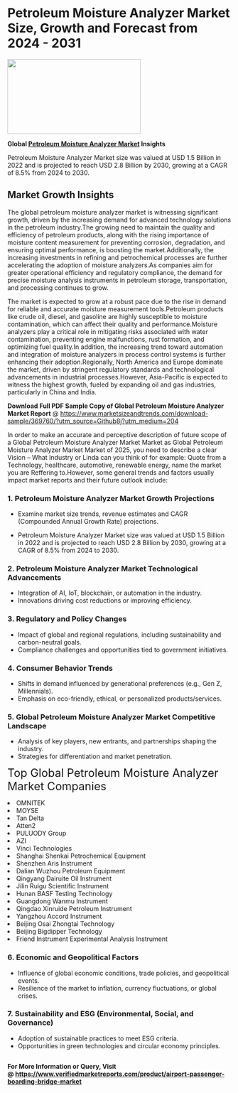 <H1>Petroleum Moisture Analyzer Market Size, Growth and Forecast from 2024 - 2031</H1><img class="aligncenter size-medium wp-image-584254" src="https://thirdeyenews.in/wp-content/uploads/2024/09/Global-Market-Research-300x168.jpeg" alt="" width="300" height="168" /><p><strong>Global&nbsp;<a href="https://www.marketsizeandtrends.com/download-sample/369760/?utm_source=Github8j?utm_medium=204">Petroleum Moisture Analyzer Market</a> Insights</strong></p><p>Petroleum Moisture Analyzer Market size was valued at USD 1.5 Billion in 2022 and is projected to reach USD 2.8 Billion by 2030, growing at a CAGR of 8.5% from 2024 to 2030.</p><p><h2>Market Growth Insights</h2> <p>The global petroleum moisture analyzer market is witnessing significant growth, driven by the increasing demand for advanced technology solutions in the petroleum industry.The growing need to maintain the quality and efficiency of petroleum products, along with the rising importance of moisture content measurement for preventing corrosion, degradation, and ensuring optimal performance, is boosting the market.Additionally, the increasing investments in refining and petrochemical processes are further accelerating the adoption of moisture analyzers.As companies aim for greater operational efficiency and regulatory compliance, the demand for precise moisture analysis instruments in petroleum storage, transportation, and processing continues to grow.</p> <p>The market is expected to grow at a robust pace due to the rise in demand for reliable and accurate moisture measurement tools.Petroleum products like crude oil, diesel, and gasoline are highly susceptible to moisture contamination, which can affect their quality and performance.Moisture analyzers play a critical role in mitigating risks associated with water contamination, preventing engine malfunctions, rust formation, and optimizing fuel quality.In addition, the increasing trend toward automation and integration of moisture analyzers in process control systems is further enhancing their adoption.Regionally, North America and Europe dominate the market, driven by stringent regulatory standards and technological advancements in industrial processes.However, Asia-Pacific is expected to witness the highest growth, fueled by expanding oil and gas industries, particularly in China and India.<p><span class=""><strong>Download Full PDF Sample Copy of Global Petroleum Moisture Analyzer Market Report</strong> @ <a href="https://www.marketsizeandtrends.com/download-sample/369760/?utm_source=Github8j?utm_medium=204" target="_blank">https://www.marketsizeandtrends.com/download-sample/369760/?utm_source=Github8j?utm_medium=204</a></span></p><p>In order to make an accurate and perceptive description of future scope of a Global&nbsp;Petroleum Moisture Analyzer Market Market as Global&nbsp;Petroleum Moisture Analyzer Market Market of 2025, you need to describe a clear Vision &ndash; What Industry or Linda can you think of for example: Quote from a Technology, healthcare, automotive, renewable energy, name the market you are Reffering to.However, some general trends and factors usually impact market reports and their future outlook include:</p><h3>1.&nbsp;<strong>Petroleum Moisture Analyzer Market Growth Projections</strong></h3><ul><li>Examine market size trends, revenue estimates and CAGR (Compounded Annual Growth Rate) projections.</li><li><p>Petroleum Moisture Analyzer Market size was valued at USD 1.5 Billion in 2022 and is projected to reach USD 2.8 Billion by 2030, growing at a CAGR of 8.5% from 2024 to 2030.</p></li></ul><h3>2.&nbsp;<strong>Petroleum Moisture Analyzer Market Technological Advancements</strong></h3><ul><li>Integration of AI, IoT, blockchain, or automation in the industry.</li><li>Innovations driving cost reductions or improving efficiency.</li></ul><h3>3.&nbsp;<strong>Regulatory and Policy Changes</strong></h3><ul><li>Impact of global and regional regulations, including sustainability and carbon-neutral goals.</li><li>Compliance challenges and opportunities tied to government initiatives.</li></ul><h3>4.&nbsp;<strong>Consumer Behavior Trends</strong></h3><ul><li>Shifts in demand influenced by generational preferences (e.g., Gen Z, Millennials).</li><li>Emphasis on eco-friendly, ethical, or personalized products/services.</li></ul><h3>5.&nbsp;<strong>Global Petroleum Moisture Analyzer Market Competitive Landscape</strong></h3><ul><li>Analysis of key players, new entrants, and partnerships shaping the industry.</li><li>Strategies for differentiation and market penetration.</li></ul><p data-pm-slice="1 1 []"><span style="color: inherit; font-family: inherit; font-size: 25px;">Top Global Petroleum Moisture Analyzer Market Companies</span></p><div class="" data-test-id=""><p><li>OMNITEK</li><li> MOYSE</li><li> Tan Delta</li><li> Atten2</li><li> PULUODY Group</li><li> AZI</li><li> Vinci Technologies</li><li> Shanghai Shenkai Petrochemical Equipment</li><li> Shenzhen Aris Instrument</li><li> Dalian Wuzhou Petroleum Equipment</li><li> Qingyang Dairuite Oil Instrument</li><li> Jilin Ruigu Scientific Instrument</li><li> Hunan BASF Testing Technology</li><li> Guangdong Wanmu Instrument</li><li> Qingdao Xinruide Petroleum Instrument</li><li> Yangzhou Accord Instrument</li><li> Beijing Osai Zhongtai Technology</li><li> Beijing Bigdipper Technology</li><li> Friend Instrument Experimental Analysis Instrument</li></p></div><h3>6.&nbsp;<strong>Economic and Geopolitical Factors</strong></h3><ul><li>Influence of global economic conditions, trade policies, and geopolitical events.</li><li>Resilience of the market to inflation, currency fluctuations, or global crises.</li></ul><h3>7.&nbsp;<strong>Sustainability and ESG (Environmental, Social, and Governance)</strong></h3><ul><li>Adoption of sustainable practices to meet ESG criteria.</li><li>Opportunities in green technologies and circular economy principles.</li></ul><h2><strong style="font-size: 14px;">For More Information or Query, Visit @&nbsp;</strong><a style="background-color: #ffffff; font-size: 14px;" href="https://www.marketsizeandtrends.com/report/petroleum-moisture-analyzer-market/" target="_blank">https://www.verifiedmarketreports.com/product/airport-passenger-boarding-bridge-market</a></h2>